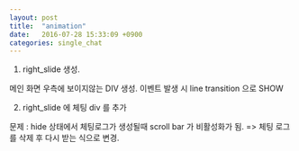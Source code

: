 ```yaml
---
layout: post
title:  "animation"
date:   2016-07-28 15:33:09 +0900
categories: single_chat
---
```

1. right_slide 생성.

메인 화면 우측에 보이지않는 DIV 생성.
이벤트 발생 시 line transition 으로 SHOW



2. right_slide 에 체팅 div 를 추가

문제 : hide 상태에서 체팅로그가 생성될때 scroll bar 가 비활성화가 됨.
=> 체팅 로그를 삭제 후 다시 받는 식으로 변경.
